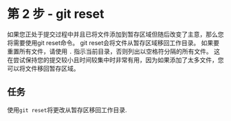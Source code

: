 # 第 2 步 - git reset
如果您正处于提交过程中并且已将文件添加到暂存区域但随后改变了主意，那么您将需要使用git reset命令。 git reset会将文件从暂存区域移回工作目录。 如果要重置所有文件，请使用 `.` 指示当前目录，否则列出以空格符分隔的所有文件。
这在尝试保持您的提交较小且时间较集中时非常有用，因为如果添加了太多文件，您可以将文件移回暂存区域。

## 任务
使用`git reset`将更改从暂存区移回工作目录.
